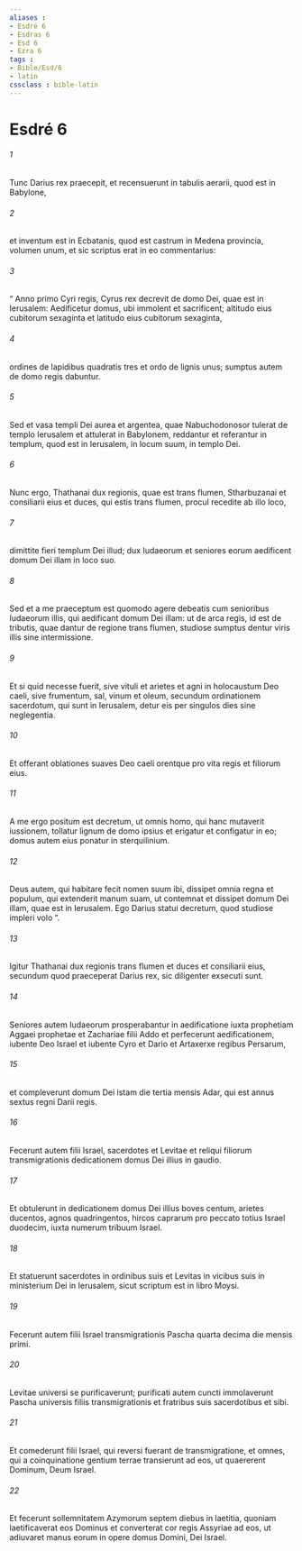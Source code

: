 ```yaml
---
aliases : 
- Esdré 6
- Esdras 6
- Esd 6
- Ezra 6
tags : 
- Bible/Esd/6
- latin
cssclass : bible-latin
---
```


# Esdré 6

###### 1
Tunc Darius rex praecepit, et recensuerunt in tabulis aerarii, quod est in Babylone, 
###### 2
et inventum est in Ecbatanis, quod est castrum in Medena provincia, volumen unum, et sic scriptus erat in eo commentarius:
###### 3
“ Anno primo Cyri regis, Cyrus rex decrevit de domo Dei, quae est in Ierusalem: Aedificetur domus, ubi immolent et sacrificent; altitudo eius cubitorum sexaginta et latitudo eius cubitorum sexaginta, 
###### 4
ordines de lapidibus quadratis tres et ordo de lignis unus; sumptus autem de domo regis dabuntur. 
###### 5
Sed et vasa templi Dei aurea et argentea, quae Nabuchodonosor tulerat de templo Ierusalem et attulerat in Babylonem, reddantur et referantur in templum, quod est in Ierusalem, in locum suum, in templo Dei.
###### 6
Nunc ergo, Thathanai dux regionis, quae est trans flumen, Stharbuzanai et consiliarii eius et duces, qui estis trans flumen, procul recedite ab illo loco, 
###### 7
dimittite fieri templum Dei illud; dux Iudaeorum et seniores eorum aedificent domum Dei illam in loco suo. 
###### 8
Sed et a me praeceptum est quomodo agere debeatis cum senioribus Iudaeorum illis, qui aedificant domum Dei illam: ut de arca regis, id est de tributis, quae dantur de regione trans flumen, studiose sumptus dentur viris illis sine intermissione. 
###### 9
Et si quid necesse fuerit, sive vituli et arietes et agni in holocaustum Deo caeli, sive frumentum, sal, vinum et oleum, secundum ordinationem sacerdotum, qui sunt in Ierusalem, detur eis per singulos dies sine neglegentia. 
###### 10
Et offerant oblationes suaves Deo caeli orentque pro vita regis et filiorum eius. 
###### 11
A me ergo positum est decretum, ut omnis homo, qui hanc mutaverit iussionem, tollatur lignum de domo ipsius et erigatur et configatur in eo; domus autem eius ponatur in sterquilinium. 
###### 12
Deus autem, qui habitare fecit nomen suum ibi, dissipet omnia regna et populum, qui extenderit manum suam, ut contemnat et dissipet domum Dei illam, quae est in Ierusalem. Ego Darius statui decretum, quod studiose impleri volo ”.
###### 13
Igitur Thathanai dux regionis trans flumen et duces et consiliarii eius, secundum quod praeceperat Darius rex, sic diligenter exsecuti sunt. 
###### 14
Seniores autem Iudaeorum prosperabantur in aedificatione iuxta prophetiam Aggaei prophetae et Zachariae filii Addo et perfecerunt aedificationem, iubente Deo Israel et iubente Cyro et Dario et Artaxerxe regibus Persarum, 
###### 15
et compleverunt domum Dei istam die tertia mensis Adar, qui est annus sextus regni Darii regis.
###### 16
Fecerunt autem filii Israel, sacerdotes et Levitae et reliqui filiorum transmigrationis dedicationem domus Dei illius in gaudio. 
###### 17
Et obtulerunt in dedicationem domus Dei illius boves centum, arietes ducentos, agnos quadringentos, hircos caprarum pro peccato totius Israel duodecim, iuxta numerum tribuum Israel. 
###### 18
Et statuerunt sacerdotes in ordinibus suis et Levitas in vicibus suis in ministerium Dei in Ierusalem, sicut scriptum est in libro Moysi.
###### 19
Fecerunt autem filii Israel transmigrationis Pascha quarta decima die mensis primi. 
###### 20
Levitae universi se purificaverunt; purificati autem cuncti immolaverunt Pascha universis filiis transmigrationis et fratribus suis sacerdotibus et sibi. 
###### 21
Et comederunt filii Israel, qui reversi fuerant de transmigratione, et omnes, qui a coinquinatione gentium terrae transierunt ad eos, ut quaererent Dominum, Deum Israel. 
###### 22
Et fecerunt sollemnitatem Azymorum septem diebus in laetitia, quoniam laetificaverat eos Dominus et converterat cor regis Assyriae ad eos, ut adiuvaret manus eorum in opere domus Domini, Dei Israel.
